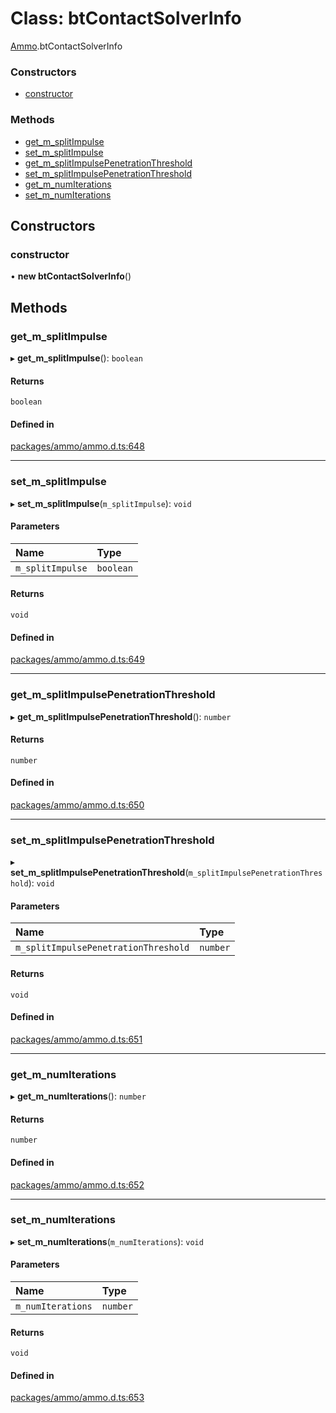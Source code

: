 # Class: btContactSolverInfo

[Ammo](../modules/Ammo.md).btContactSolverInfo


### Constructors

- [constructor](Ammo.btContactSolverInfo.md#constructor)

### Methods

- [get\_m\_splitImpulse](Ammo.btContactSolverInfo.md#get_m_splitimpulse)
- [set\_m\_splitImpulse](Ammo.btContactSolverInfo.md#set_m_splitimpulse)
- [get\_m\_splitImpulsePenetrationThreshold](Ammo.btContactSolverInfo.md#get_m_splitimpulsepenetrationthreshold)
- [set\_m\_splitImpulsePenetrationThreshold](Ammo.btContactSolverInfo.md#set_m_splitimpulsepenetrationthreshold)
- [get\_m\_numIterations](Ammo.btContactSolverInfo.md#get_m_numiterations)
- [set\_m\_numIterations](Ammo.btContactSolverInfo.md#set_m_numiterations)

## Constructors

### constructor

• **new btContactSolverInfo**()

## Methods

### get\_m\_splitImpulse

▸ **get_m_splitImpulse**(): `boolean`

#### Returns

`boolean`

#### Defined in

[packages/ammo/ammo.d.ts:648](https://github.com/Orillusion/orillusion/blob/main/packages/ammo/ammo.d.ts#L648)

___

### set\_m\_splitImpulse

▸ **set_m_splitImpulse**(`m_splitImpulse`): `void`

#### Parameters

| Name | Type |
| :------ | :------ |
| `m_splitImpulse` | `boolean` |

#### Returns

`void`

#### Defined in

[packages/ammo/ammo.d.ts:649](https://github.com/Orillusion/orillusion/blob/main/packages/ammo/ammo.d.ts#L649)

___

### get\_m\_splitImpulsePenetrationThreshold

▸ **get_m_splitImpulsePenetrationThreshold**(): `number`

#### Returns

`number`

#### Defined in

[packages/ammo/ammo.d.ts:650](https://github.com/Orillusion/orillusion/blob/main/packages/ammo/ammo.d.ts#L650)

___

### set\_m\_splitImpulsePenetrationThreshold

▸ **set_m_splitImpulsePenetrationThreshold**(`m_splitImpulsePenetrationThreshold`): `void`

#### Parameters

| Name | Type |
| :------ | :------ |
| `m_splitImpulsePenetrationThreshold` | `number` |

#### Returns

`void`

#### Defined in

[packages/ammo/ammo.d.ts:651](https://github.com/Orillusion/orillusion/blob/main/packages/ammo/ammo.d.ts#L651)

___

### get\_m\_numIterations

▸ **get_m_numIterations**(): `number`

#### Returns

`number`

#### Defined in

[packages/ammo/ammo.d.ts:652](https://github.com/Orillusion/orillusion/blob/main/packages/ammo/ammo.d.ts#L652)

___

### set\_m\_numIterations

▸ **set_m_numIterations**(`m_numIterations`): `void`

#### Parameters

| Name | Type |
| :------ | :------ |
| `m_numIterations` | `number` |

#### Returns

`void`

#### Defined in

[packages/ammo/ammo.d.ts:653](https://github.com/Orillusion/orillusion/blob/main/packages/ammo/ammo.d.ts#L653)
